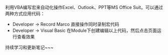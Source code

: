 利用VBA编写宏来自动化操作Excel、Outlook、PPT等MS Office Suit。可以通过两种方式应用代码：
- Developer -> Record Marco 直接操作同时录制宏代码
- Developer -> Visual Basic 在Module下创建编辑以上代码，然后点击页面运行查看效果

持续学习和更新笔记~~~ 